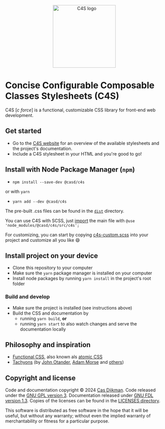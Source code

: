 <!--
SPDX-FileCopyrightText: 2024 Cas Dijkman

SPDX-License-Identifier: GFDL-1.3-only
-->

<p align="center">
    <a href="https://c4s.cdijkman.nl/">
        <img src="https://c4s.cdijkman.nl/logo.svg" alt="C4S logo" width="200">
    </a>
</p>

# Concise Configurable Composable Classes Stylesheets (C4S)

C4S [*c force*] is a functional, customizable CSS library for front-end web development.

## Get started

- Go to the [C4S website](https://c4s.cdijkman.nl) for an overview of the available
  stylesheets and the project's documentation.
- Include a C4S stylesheet in your HTML and you're good to go!

## Install with Node Package Manager (`npm`)

- `npm install --save-dev @casd/c4s`

or with `yarn`

- `yarn add --dev @casd/c4s`

The pre-built .css files can be found in the [`dist`](./dist) directory.

You can use C4S with SCSS, just [import](https://sass-lang.com/documentation/at-rules/use/)
the main file with `@use 'node_modules/@casd/c4s/src/c4s';`

For customizing, you can start by copying [c4s-custom.scss](./src/c4s-custom.scss) into your project and customize all you like 😄

## Install project on your device

- Clone this repository to your computer
- Make sure the `yarn` package manager is installed on your computer
- Install node packages by running `yarn install` in the project's root folder

### Build and develop

- Make sure the project is installed (see instructions above)
- Build the CSS and documentation by
  - running `yarn build`, **or**
  - running `yarn start` to also watch changes and serve the documentation locally

## Philosophy and inspiration

- [Functional CSS](https://mrmrs.cc/writing/scalable-css/),
  also known als [atomic CSS](https://css-tricks.com/lets-define-exactly-atomic-css/)
- [Tachyons](https://tachyons.io/)
  (by [John Otander](https://www.johno.com/), [Adam Morse](https://mrmrs.io/) and [others](https://github.com/tachyons-css/tachyons/graphs/contributors))

## Copyright and license

Code and documentation copyright © 2024 [Cas Dijkman](https://cdijkman.nl).
Code released under the [GNU GPL version 3](https://www.gnu.org/licenses/gpl-3.0.en.html).
Documentation released under [GNU FDL version 1.3](https://www.gnu.org/licenses/fdl-1.3.html).
Copies of the licenses can be found in the [LICENSES directory](LICENSES).

This software is distributed as free software in the hope that it will be useful, but
without any warranty; without even the implied warranty of merchantability or fitness for
a particular purpose.
